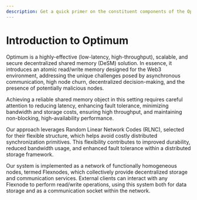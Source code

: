 ```yaml
---
description: Get a quick primer on the constituent components of the Optimum protocol.
---
```


# Introduction to Optimum

Optimum is a highly-effective (low-latency, high-throughput), scalable, and secure
decentralized shared memory (DeSM) solution. In essence, it introduces an atomic
read/write memory designed for the Web3 environment, addressing the unique
challenges posed by asynchronous communication, high node churn, decentralized
decision-making, and the presence of potentially malicious nodes.

Achieving a reliable shared memory object in this setting requires careful
attention to reducing latency, enhancing fault tolerance, minimizing bandwidth
and storage costs, ensuring high throughput, and maintaining non-blocking,
high-availability performance.

Our approach leverages Random Linear Network Codes (RLNC), selected for their
flexible structure, which helps avoid costly distributed synchronization
primitives. This flexibility contributes to improved durability, reduced
bandwidth usage, and enhanced fault tolerance within a distributed storage
framework.

Our system is implemented as a network of functionally homogeneous nodes, termed
Flexnodes, which collectively provide decentralized storage and communication
services. External clients can interact with any Flexnode to perform read/write
operations, using this system both for data storage and as a communication
socket within the network.
